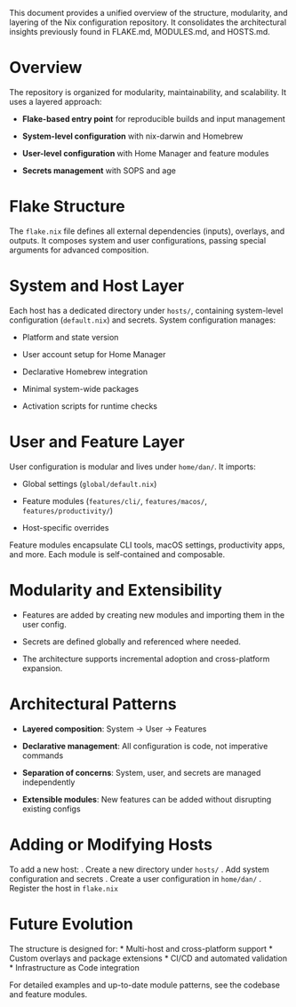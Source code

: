 This document provides a unified overview of the structure, modularity,
and layering of the Nix configuration repository. It consolidates the
architectural insights previously found in FLAKE.md, MODULES.md, and
HOSTS.md.

# Overview

The repository is organized for modularity, maintainability, and
scalability. It uses a layered approach:

- **Flake-based entry point** for reproducible builds and input
  management

- **System-level configuration** with nix-darwin and Homebrew

- **User-level configuration** with Home Manager and feature modules

- **Secrets management** with SOPS and age

# Flake Structure

The `flake.nix` file defines all external dependencies (inputs),
overlays, and outputs. It composes system and user configurations,
passing special arguments for advanced composition.

# System and Host Layer

Each host has a dedicated directory under `hosts/`, containing
system-level configuration (`default.nix`) and secrets. System
configuration manages:

- Platform and state version

- User account setup for Home Manager

- Declarative Homebrew integration

- Minimal system-wide packages

- Activation scripts for runtime checks

# User and Feature Layer

User configuration is modular and lives under `home/dan/`. It imports:

- Global settings (`global/default.nix`)

- Feature modules (`features/cli/`, `features/macos/`,
  `features/productivity/`)

- Host-specific overrides

Feature modules encapsulate CLI tools, macOS settings, productivity
apps, and more. Each module is self-contained and composable.

# Modularity and Extensibility

- Features are added by creating new modules and importing them in the
  user config.

- Secrets are defined globally and referenced where needed.

- The architecture supports incremental adoption and cross-platform
  expansion.

# Architectural Patterns

- **Layered composition**: System → User → Features

- **Declarative management**: All configuration is code, not imperative
  commands

- **Separation of concerns**: System, user, and secrets are managed
  independently

- **Extensible modules**: New features can be added without disrupting
  existing configs

# Adding or Modifying Hosts

To add a new host: . Create a new directory under `hosts/` . Add system
configuration and secrets . Create a user configuration in `home/dan/` .
Register the host in `flake.nix`

# Future Evolution

The structure is designed for: \* Multi-host and cross-platform support
\* Custom overlays and package extensions \* CI/CD and automated
validation \* Infrastructure as Code integration

For detailed examples and up-to-date module patterns, see the codebase
and feature modules.
